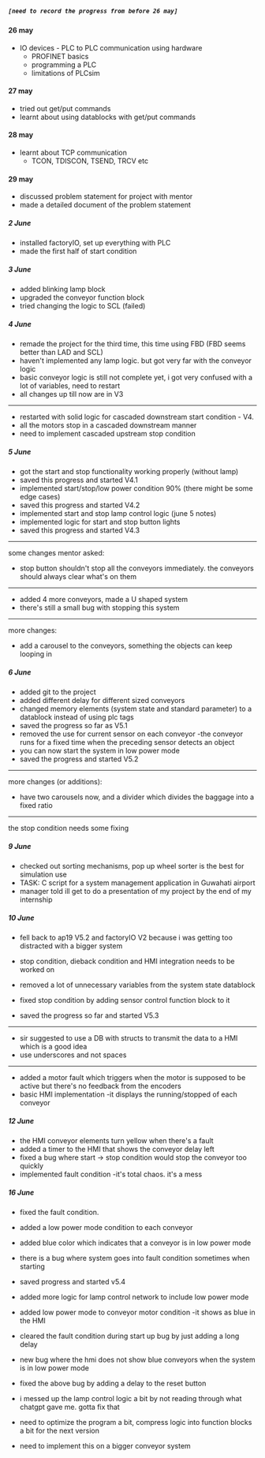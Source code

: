 ##### `[need to record the progress from before 26 may]`

#### 26 may
- IO devices - PLC to PLC communication using hardware
	- PROFINET basics
	- programming a PLC
	- limitations of PLCsim
#### 27 may
- tried out get/put commands
- learnt about using datablocks with get/put commands
#### 28 may
- learnt about TCP communication
	- TCON, TDISCON, TSEND, TRCV etc
#### 29 may
- discussed problem statement for project with mentor
- made a detailed document of the problem statement


##### 2 June
- installed factoryIO, set up everything with PLC
- made the first half of start condition

##### 3 June
- added blinking lamp block
- upgraded the conveyor function block
- tried changing the logic to SCL (failed)

##### 4 June
- remade the project for the third time, this time using FBD (FBD seems better than LAD and SCL)
- haven't implemented any lamp logic. but got very far with the conveyor logic
- basic conveyor logic is still not complete yet, i got very confused with a lot of variables, need to restart
- all changes up till now are in V3
-----
- restarted with solid logic for cascaded downstream start condition - V4.
- all the motors stop in a cascaded downstream manner
- need to implement cascaded upstream stop condition

##### 5 June
- got the start and stop functionality working properly (without lamp)
- saved this progress and started V4.1
- implemented start/stop/low power condition 90% (there might be some edge cases)
- saved this progress and started V4.2
- implemented start and stop lamp control logic (june 5 notes)
- implemented logic for start and stop button lights
- saved this progress and started V4.3
---------
some changes mentor asked:
- stop button shouldn't stop all the conveyors immediately. the conveyors should always clear what's on them 
-----
- added 4 more conveyors, made a U shaped system
- there's still a small bug with stopping this system
----
more changes:
- add a carousel to the conveyors, something the objects can keep looping in

##### 6 June
- added git to the project
- added different delay for different sized conveyors
- changed memory elements (system state and standard parameter) to a datablock instead of using plc tags
- saved the progress so far as V5.1
- removed the use for current sensor on each conveyor -the conveyor runs for a fixed time when the preceding sensor detects an object
- you can now start the system in low power mode
- saved the progress and started V5.2
-----
more changes (or additions):
- have two carousels now, and a divider which divides the baggage into a fixed ratio
-----
the stop condition needs some fixing

##### 9 June
- checked out sorting mechanisms, pop up wheel sorter is the best for simulation use
- TASK: C script for a system management application in Guwahati airport
- manager told ill get to do a presentation of my project by the end of my internship


##### 10 June
- fell back to ap19 V5.2 and factoryIO V2 because i was getting too distracted with a bigger system
- stop condition, dieback condition and HMI integration needs to be worked on

- removed a lot of unnecessary variables from the system state datablock
- fixed stop condition by adding sensor control function block to it
- saved the progress so far and started V5.3
----
- sir suggested to use a DB with structs to transmit the data to a HMI which is a good idea
- use underscores and not spaces
----
- added a motor fault which triggers when the motor is supposed to be active but there's no feedback from the encoders
- basic HMI implementation -it displays the running/stopped of each conveyor

##### 12 June
- the HMI conveyor elements turn yellow when there's a fault
- added a timer to the HMI that shows the conveyor delay left
- fixed a bug where start -> stop condition would stop the conveyor too quickly
- implemented fault condition -it's total chaos. it's a mess
##### 16 June
- fixed the fault condition.
- added a low power mode condition to each conveyor
- added blue color which indicates that a conveyor is in low power mode
- there is a bug where system goes into fault condition sometimes when starting
- saved progress and started v5.4
- added more logic for lamp control network to include low power mode
- added low power mode to conveyor motor condition -it shows as blue in the HMI
- cleared the fault condition during start up bug by just adding a long delay 
- new bug where the hmi does not show blue conveyors when the system is in low power mode
- fixed the above bug by adding a delay to the reset button

- i messed up the lamp control logic a bit by not reading through what chatgpt gave me. gotta fix that
- need to optimize the program a bit, compress logic into function blocks a bit for the next version
- need to implement this on a bigger conveyor system